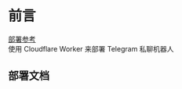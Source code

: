# 前言
[部署参考](https://github.com/LloydAsp/nfd)      
使用 Cloudflare Worker 来部署 Telegram 私聊机器人

## 部署文档
